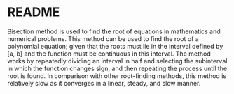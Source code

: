 # README


Bisection method is used to find the root of equations in mathematics and numerical problems. This method can be used to find the root of a polynomial equation; given that the roots must lie in the interval defined by [a, b] and the function must be continuous in this interval.
The method works by repeatedly dividing an interval in half and selecting the subinterval in which the function changes sign, and then repeating the process until the root is found.
In comparison with other root-finding methods, this method is relatively slow as it converges in a linear, steady, and slow manner.
